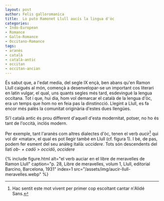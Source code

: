 ```yaml
---
layout: post
author: Felis galloromanica
title:  Lo puto Ramonet Llull aucís la lingua d'òc
categories:
- Indo-European
- Romance
- Gallo-Romance
- Occitano-Romance
tags:
- aranès
- català
- català-antic
- occitan
- occitan-ancian
---
```


És sabut que, a l'edat media, del segle IX ençà, ben abans qu'en Ramon Llull
caigués al món, començà a desenvelopar-se un important cos literari en latin
vulgar, el qual, uns quants segles més tard, esdevingué la lengua occitana. Tot
i que, hui dia, hom vol demarcar el català de la lengua d'òc, era un temps que
hom no en feia pas la dinstincció. Llegint a Llull, es fa encor més palès la
comunitat originària d'estes dues llengües.

Si'l català antic és prou different d'aquell d'esta modernitat, potser, no ho és
tant de l'occità, inclós modern.

Per exemple, tant l'aranès com altres dialectes d'òc, tenen el verb
_aucir_[^abc] qui vol dir «matar», el qual es pot llegir també en Llull (cf.
figura&nbsp;1). I bé, de pas, podem fer esment del seu anàleg italià: _uccidere_.
Tots són descendents del llatí _ob-&nbsp;+&nbsp;cadō_ > _occidō_, _occidere_

{% include figure.html
    alt="el verb auciar en el libre de meravelles de Ramon Llull"
    caption="p. 28, Libre de meravelles, volum 1, Llull, editorial Barcino, Barcelona, 1931"
    index=1
    src="/assets/img/aucir-llull-meravelles.webp"
%}

[^abc]: Hac sentit este mot vivent per primer cop escoltant cantar n'Alidé Sans.
